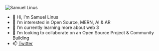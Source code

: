 ![Samuel Linus](https://drive.google.com/uc?id=1MmtJglyBYJS-pTt6cd2DXPuT_vNkgmoE)
- 👋 Hi, I’m Samuel Linus
- 👀 I’m interested in Open Source, MERN, AI & AR
- 🌱 I’m currently learning more about web 3
- 💞️ I’m looking to collaborate on an Open Source Project & Community Building
- 📫 [Twitter](https://twitter.com/its_samuellinus)

<!---
samuelagbo/samuelagbo is a ✨ special ✨ repository because its `README.md` (this file) appears on your GitHub profile.
You can click the Preview link to take a look at your changes.
--->
